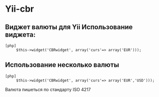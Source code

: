 Yii-cbr
=======
Виджет валюты для Yii
Использование виджета:
-----
~~~
[php]
     $this->widget('CBRwidget', array('curs'=> array('EUR')));
~~~

Использование несколько валюты 
-----
~~~
[php]
     $this->widget('CBRwidget', array('curs'=> array('EUR','USD')));
~~~

Валюта пишеться по стандарту ISO 4217 

